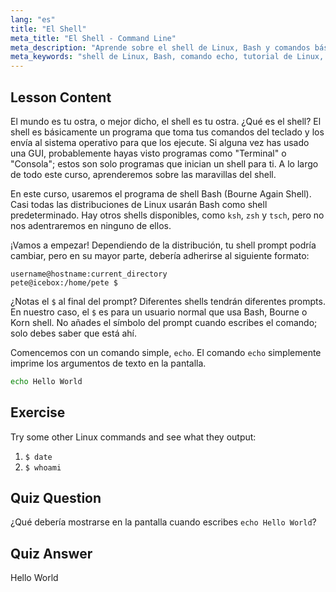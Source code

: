```yaml
---
lang: "es"
title: "El Shell"
meta_title: "El Shell - Command Line"
meta_description: "Aprende sobre el shell de Linux, Bash y comandos básicos como 'echo'. Comprende los prompts del shell y comienza tu viaje en Linux con esta guía para principiantes."
meta_keywords: "shell de Linux, Bash, comando echo, tutorial de Linux, línea de comandos, Linux para principiantes, prompt del shell, guía de Linux"
---
```


## Lesson Content

El mundo es tu ostra, o mejor dicho, el shell es tu ostra. ¿Qué es el shell? El shell es básicamente un programa que toma tus comandos del teclado y los envía al sistema operativo para que los ejecute. Si alguna vez has usado una GUI, probablemente hayas visto programas como "Terminal" o "Consola"; estos son solo programas que inician un shell para ti. A lo largo de todo este curso, aprenderemos sobre las maravillas del shell.

En este curso, usaremos el programa de shell Bash (Bourne Again Shell). Casi todas las distribuciones de Linux usarán Bash como shell predeterminado. Hay otros shells disponibles, como `ksh`, `zsh` y `tsch`, pero no nos adentraremos en ninguno de ellos.

¡Vamos a empezar! Dependiendo de la distribución, tu shell prompt podría cambiar, pero en su mayor parte, debería adherirse al siguiente formato:

```plaintext
username@hostname:current_directory
pete@icebox:/home/pete $
```

¿Notas el `$` al final del prompt? Diferentes shells tendrán diferentes prompts. En nuestro caso, el `$` es para un usuario normal que usa Bash, Bourne o Korn shell. No añades el símbolo del prompt cuando escribes el comando; solo debes saber que está ahí.

Comencemos con un comando simple, `echo`. El comando `echo` simplemente imprime los argumentos de texto en la pantalla.

```bash
echo Hello World
```

## Exercise

Try some other Linux commands and see what they output:

1. `$ date`
2. `$ whoami`

## Quiz Question

¿Qué debería mostrarse en la pantalla cuando escribes `echo Hello World`?

## Quiz Answer

Hello World
